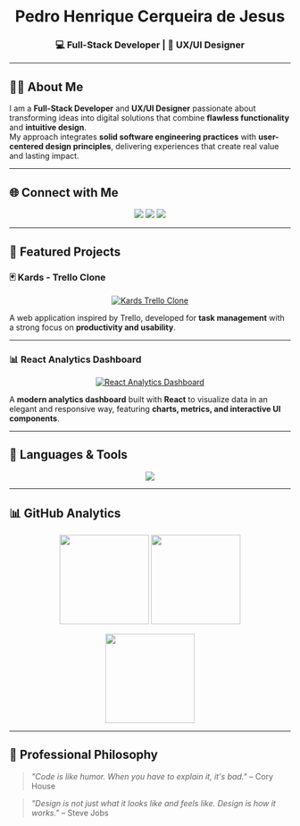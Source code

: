 <h1 align="center">Pedro Henrique Cerqueira de Jesus</h1>
<h3 align="center">💻 Full-Stack Developer | 🎨 UX/UI Designer</h3>

---

## 👨‍💻 About Me  
I am a **Full-Stack Developer** and **UX/UI Designer** passionate about transforming ideas into digital solutions that combine **flawless functionality** and **intuitive design**.  
My approach integrates **solid software engineering practices** with **user-centered design principles**, delivering experiences that create real value and lasting impact.  

---

## 🌐 Connect with Me  
<p align="center">
  <a href="https://instagram.com/Beu266"><img src="https://img.shields.io/badge/-Instagram-%23E4405F?style=for-the-badge&logo=Instagram&logoColor=white"/></a>
  <a href="https://www.linkedin.com/in/pedro-henrique-cerqueira-de-jesus-26b116318"><img src="https://img.shields.io/badge/-LinkedIn-%230077B5?style=for-the-badge&logo=linkedin&logoColor=white"/></a>
  <a href="mailto:pedrohenriquecerqueiraj@gmail.com"><img src="https://img.shields.io/badge/-Gmail-D14836?style=for-the-badge&logo=gmail&logoColor=white"/></a>
</p>

---

## 🌟 Featured Projects  

### 🃏 Kards - Trello Clone  
<p align="center">
  <a href="https://github.com/PedroHenriqueCJ/Kards-Trello-clone">
    <img src="https://github-readme-stats.vercel.app/api/pin/?username=PedroHenriqueCJ&repo=Kards-Trello-clone&theme=rose_pine&show_owner=true" alt="Kards Trello Clone">
  </a>
</p>

A web application inspired by Trello, developed for **task management** with a strong focus on **productivity and usability**.  

---

### 📊 React Analytics Dashboard  
<p align="center">
  <a href="https://github.com/PedroHenriqueCJ/React-Analytics-Dashboard">
    <img src="https://github-readme-stats.vercel.app/api/pin/?username=PedroHenriqueCJ&repo=React-Analytics-Dashboard&theme=rose_pine&show_owner=true" alt="React Analytics Dashboard">
  </a>
</p>

A **modern analytics dashboard** built with **React** to visualize data in an elegant and responsive way, featuring **charts, metrics, and interactive UI components**.  

---


## 📑 Languages & Tools  
<p align="center">
  <img src="https://skillicons.dev/icons?i=html,css,scss,js,ts,react,java,php,cs,cpp,python,mysql,git,github,figma,xd,vscode&perline=8" />
</p>

---

## 📊 GitHub Analytics  

<p align="center">
  <img src="https://github-readme-stats.vercel.app/api?username=PedroHenriqueCJ&theme=rose_pine&hide_border=false" height="160"/>
  <img src="https://streak-stats.demolab.com?user=PedroHenriqueCJ&theme=rose_pine&hide_border=false" height="160"/>
</p>

<p align="center">
  <img src="https://github-readme-stats.vercel.app/api/top-langs/?username=PedroHenriqueCJ&theme=rose_pine&hide_border=false&layout=compact&cache_seconds=600" height="160"/>
</p>

---

## 📌 Professional Philosophy  

> *"Code is like humor. When you have to explain it, it's bad."* – Cory House  

> *"Design is not just what it looks like and feels like. Design is how it works."* – Steve Jobs
